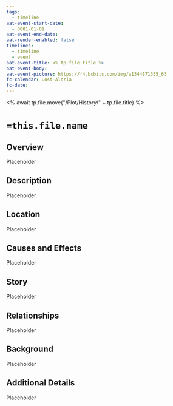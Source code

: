 ```yaml
---
tags:
  - timeline
aat-event-start-date:
  - 0001-01-01
aat-event-end-date: 
aat-render-enabled: false
timelines:
  - timeline
  - event
aat-event-title: <% tp.file.title %>
aat-event-body: 
aat-event-picture: https://f4.bcbits.com/img/a1344871335_65
fc-calendar: Lost-Aldria
fc-date:
---
```

<% await tp.file.move("/Plot/History/" + tp.file.title) %>
# `=this.file.name`
## Overview

Placeholder

## Description
Placeholder

## Location
Placeholder

## Causes and Effects
Placeholder

## Story
Placeholder

## Relationships
Placeholder

## Background
Placeholder

## Additional Details
Placeholder

